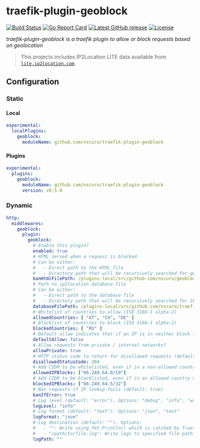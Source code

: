 # traefik-plugin-geoblock

[![Build Status](https://github.com/nscuro/traefik-plugin-geoblock/actions/workflows/ci.yml/badge.svg)](https://github.com/nscuro/traefik-plugin-geoblock/actions/workflows/ci.yml)
[![Go Report Card](https://goreportcard.com/badge/github.com/nscuro/traefik-plugin-geoblock)](https://goreportcard.com/report/github.com/nscuro/traefik-plugin-geoblock)
[![Latest GitHub release](https://img.shields.io/github/v/release/nscuro/traefik-plugin-geoblock?sort=semver)](https://github.com/nscuro/traefik-plugin-geoblock/releases/latest)
[![License](https://img.shields.io/badge/license-Apache%202.0-brightgreen.svg)](LICENSE)  

*traefik-plugin-geoblock is a traefik plugin to allow or block requests based on geolocation*

> This projects includes IP2Location LITE data available from [`lite.ip2location.com`](https://lite.ip2location.com/database/ip-country).

## Configuration

### Static

#### Local

```yaml
experimental:
  localPlugins:
    geoblock:
      moduleName: github.com/nscuro/traefik-plugin-geoblock
```

#### Plugins

```yaml
experimental:
  plugins:
    geoblock:
      moduleName: github.com/nscuro/traefik-plugin-geoblock
      version: v0.5.0
```

### Dynamic

```yaml
http:
  middlewares:
    geoblock:
      plugin:
        geoblock:
          # Enable this plugin?
          enabled: true
          # HTML served when a request is blocked
          # Can be either:
          #   - Direct path to the HTML file
          #   - Directory path that will be recursively searched for geoblockban.html
          banHtmlFilePath: /plugins-local/src/github.com/nscuro/geoblockban.html
          # Path to ip2location database file
          # Can be either:
          #   - Direct path to the database file
          #   - Directory path that will be recursively searched for IP2LOCATION-LITE-DB1.IPV6.BIN (use /plugins-storage/sources if you have traefik pull the plugin from github)
          databaseFilePath: /plugins-local/src/github.com/nscuro/traefik-plugin-geoblock/IP2LOCATION-LITE-DB1.IPV6.BIN
          # Whitelist of countries to allow (ISO 3166-1 alpha-2)
          allowedCountries: [ "AT", "CH", "DE" ]
          # Blocklist of countries to block (ISO 3166-1 alpha-2)
          blockedCountries: [ "RU" ]
          # Default allow indicates that if an IP is in neither block list nor allow lists, it should be allowed.
          defaultAllow: false
          # Allow requests from private / internal networks?
          allowPrivate: true
          # HTTP status code to return for disallowed requests (default: 403)
          disallowedStatusCode: 204
          # Add CIDR to be whitelisted, even if in a non-allowed country
          allowedIPBlocks: ["66.249.64.0/19"]
          # Add CIDR to be blacklisted, even if in an allowed country or IP block
          blockedIPBlocks: ["66.249.64.5/32"]
          # Ban requests if IP lookup fails (default: true)
          banIfError: true
          # Log level (default: "error"). Options: "debug", "info", "warn", "error"
          logLevel: "info"
          # Log format (default: "text"). Options: "json", "text"
          logFormat: "json"
          # Log destination (default: ""). Options:
          #   - "": Write using fmt.Println() which is catched by Traefik and transfered to the Traefik logs see https://github.com/traefik/traefik/issues/8204
          #   - "/path/to/file.log": Write logs to specified file path. If you use /dev/stderr or /dev/stdout, it will write to the standard error or standard output but it will NOT be catched by Traefik and transfered to the Traefik logs see https://github.com/traefik/traefik/issues/8204 
          logPath: ""
```
